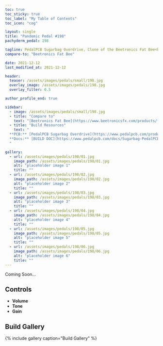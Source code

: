 ```yaml
---
toc: true
toc_sticky: true
toc_label: "My Table of Contents"
toc_icon: "cog"

layout: single
title: "Pandemic Pedal #198"
pachyderm_pedal: 198

tagline: PedalPCB Sugarbag Overdrive, Clone of the Beetronics Fat Bee<br>"" - 
compare-to: "Beetronics Fat Bee"

date: 2021-12-12
last_modified_at: 2021-12-12

header:
  teaser: /assets/images/pedals/small/198.jpg
  overlay_image: /assets/images/pedals/198.jpg
  overlay_filter: 0.5

author_profile_end: true

sidebar:
  - image: /assets/images/pedals/small/198.jpg
  - title: "Compare to"
    text: "[Beetronics Fat Bee](https://www.beetronicsfx.com/products/fatbee-overdrive)"
  - title: "Build Resources"
    text: "
  **PCB:** [PedalPCB Sugarbag Overdrive](https://www.pedalpcb.com/product/pcb370/)<br>
  **Docs:** [BUILD DOC](https://www.pedalpcb.com/docs/Sugarbag-PedalPCB.pdf)
  "

gallery:
  - url: /assets/images/pedals/198/01.jpg
    image_path: /assets/images/pedals/198/01.jpg
    alt: "placeholder image 1"
    title: ""
  - url: /assets/images/pedals/198/02.jpg
    image_path: /assets/images/pedals/198/02.jpg
    alt: "placeholder image 2"
    title: ""
  - url: /assets/images/pedals/198/03.jpg
    image_path: /assets/images/pedals/198/03.jpg
    alt: "placeholder image 3"
    title: ""
  - url: /assets/images/pedals/198/04.jpg
    image_path: /assets/images/pedals/198/04.jpg
    alt: "placeholder image 4"
    title: ""
  - url: /assets/images/pedals/198/05.jpg
    image_path: /assets/images/pedals/198/05.jpg
    alt: "placeholder image 5"
    title: ""
  - url: /assets/images/pedals/198/06.jpg
    image_path: /assets/images/pedals/198/06.jpg
    alt: "placeholder image 6"
    title: ""
---
```




Coming Soon...

## Controls

* **Volume**
* **Tone**
* **Gain**

## Build Gallery

{% include gallery caption="Build Gallery" %}
